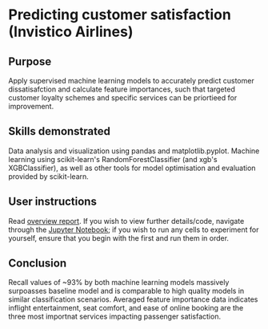 # Predicting customer satisfaction (Invistico Airlines)

## Purpose
Apply supervised machine learning models to accurately predict customer dissatisafction and calculate feature importances, such that targeted customer loyalty schemes and specific services can be priortieed for improvement.

## Skills demonstrated
Data analysis and visualization using pandas and matplotlib.pyplot.
Machine learning using scikit-learn's RandomForestClassifier (and xgb's XGBClassifier), as well as other tools for model optimisation and evaluation provided by scikit-learn.

## User instructions
Read [overview report](https://github.com/dilraj451/Airline-Passenger-Satisfaction-Prediction/blob/main/report.pdf). If you wish to view further details/code, navigate through the [Jupyter Notebook](https://github.com/dilraj451/Airline-Passenger-Satisfaction-Prediction/blob/main/invistico_airline.ipynb); if you wish to run any cells to experiment for yourself, ensure that you begin with the first and run them in order.

## Conclusion
Recall values of ~93% by both machine learning models massively surpoasses baseline model and is comparable to high quality models in similar classification scenarios. Averaged feature importance data indicates inflight entertainment, seat comfort, and ease of online booking are the three most importnat services impacting passenger satisfaction.
